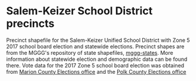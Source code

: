 # Salem-Keizer School District precincts
Precinct shapefile for the Salem-Keizer Unified School District with Zone 5 2017 school board election and statewide elections.
Precinct shapes are from the MGGG's repository of state shapefiles, [mggg-states](https://github.com/mggg-states/OR-shapefiles). More information about statewide election and demographic data can be found there. 
Vote data for the 2017 Zone 5 school board election was obtained from [Marion County Elections office](https://www.co.marion.or.us/CO/elections/Results/Pages/May-2017.aspx) and the [Polk County Elections office](https://www.co.polk.or.us/sites/default/files/fileattachments/clerk039s_office/page/6285/name_heading_for_website.pdf)
